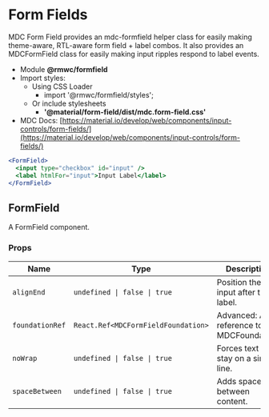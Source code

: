 # Form Fields

MDC Form Field provides an mdc-formfield helper class for easily making theme-aware, RTL-aware form field + label combos. It also provides an MDCFormField class for easily making input ripples respond to label events.

- Module **@rmwc/formfield**
- Import styles:
  - Using CSS Loader
    - import '@rmwc/formfield/styles';
  - Or include stylesheets
    - **'@material/form-field/dist/mdc.form-field.css'**
- MDC Docs: [https://material.io/develop/web/components/input-controls/form-fields/](https://material.io/develop/web/components/input-controls/form-fields/)

```jsx
<FormField>
  <input type="checkbox" id="input" />
  <label htmlFor="input">Input Label</label>
</FormField>
```

## FormField
A FormField component.

### Props

| Name | Type | Description |
|------|------|-------------|
| `alignEnd` | `undefined \| false \| true` | Position the input after the label. |
| `foundationRef` | `React.Ref<MDCFormFieldFoundation>` | Advanced: A reference to the MDCFoundation. |
| `noWrap` | `undefined \| false \| true` | Forces text to stay on a single line. |
| `spaceBetween` | `undefined \| false \| true` | Adds space between content. |


